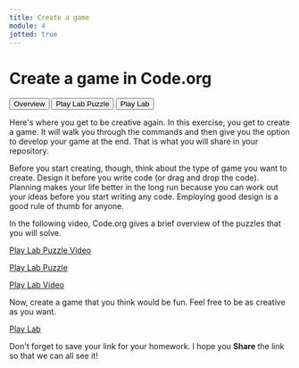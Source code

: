 ```yaml
---
title: Create a game
module: 4
jotted: true
---
```


# Create a game in Code.org

<div class="tab">
  <button class="tablinks active" onclick="openTab(event, 'Overview')">Overview</button>
   <button class="tablinks" onclick="openTab(event, 'Puzzle')">Play Lab Puzzle</button>
    <button class="tablinks" onclick="openTab(event, 'Lab')">Play Lab</button>
</div>

<!-- Tab content -->
<div id="Overview" class="tabcontent" style="display:block">

<p>Here's where you get to be creative again.  In this exercise, you get to create a game.  It will walk you through the commands and then give you the option to develop your game at the end.  That is what you will share in your repository.</p>

<p>Before you start creating, though, think about the type of game you want to create.  Design it before you write code (or drag and drop the code).  Planning makes your life better in the long run because you can work out your ideas before you start writing any code.  Employing good design is a good rule of thumb for anyone.</p>
</div>

<div id="Puzzle" class="tabcontent">

<p>In the following video, Code.org gives a brief overview of the puzzles that you will solve.</p>

<p><a href="//www.youtube.com/embed/GVl6cLxMmTs" data-lity>Play Lab Puzzle Video</a></p>

<p><a href="https://studio.code.org/s/course3/stage/17/puzzle/1" target="_new">Play Lab Puzzle</a></p>
</div>

<div id="Lab" class="tabcontent">

<p><a href="//www.youtube.com/embed/YR1S9MzbSbw" data-lity>Play Lab Video</a></p>

<p>Now, create a game that you think would be fun.  Feel free to be as creative as you want.</p>

<p><a href="https://studio.code.org/projects/playlab/" target="_blank">Play Lab</a></p>

<p>Don't forget to save your link for your homework. I hope you <b>Share</b> the link so that we can all see it!</p>
</div>